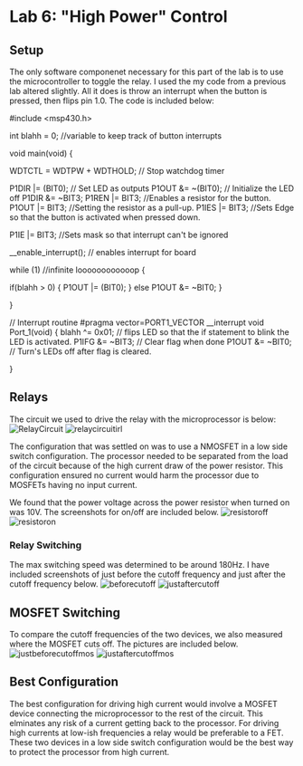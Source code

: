 # Lab 6: "High Power" Control

## Setup
The only software componenet necessary for this part of the lab is to use the microcontroller to toggle the relay.
I used the my code from a previous lab altered slightly. All it does is throw an interrupt when the button is pressed, then flips pin 1.0.
The code is included below:

#include <msp430.h> 

int blahh = 0; //variable to keep track of button interrupts

void main(void)
{

WDTCTL = WDTPW + WDTHOLD; // Stop watchdog timer


P1DIR |= (BIT0); // Set LED as outputs
P1OUT &= ~(BIT0); // Initialize the LED off
P1DIR &= ~BIT3;
P1REN |= BIT3; //Enables a resistor for the button.
P1OUT |= BIT3; //Setting the resistor as a pull-up.
P1IES |= BIT3; //Sets Edge so that the button is activated when pressed down.

P1IE |= BIT3; //Sets mask so that interrupt can't be ignored

__enable_interrupt(); // enables interrupt for board

while (1) //infinite loooooooooooop
{

if(blahh > 0)
{
P1OUT |= (BIT0);
}
else P1OUT &= ~BIT0;
}

}

// Interrupt routine
#pragma vector=PORT1_VECTOR
__interrupt void Port_1(void)
{
blahh ^= 0x01;  // flips LED so that the if statement to blink the LED is activated.
P1IFG &= ~BIT3; // Clear flag when done
P1OUT &= ~BIT0; // Turn's LEDs off after flag is cleared.

}

## Relays

The circuit we used to drive the relay with the microprocessor is below:
![RelayCircuit](https://raw.githubusercontent.com/RU09342/lab-6taking-control-over-your-embedded-life-lonnie-jake/master/High%20Power%20Control/pictures/relay%20circuit.jpg)
![relaycircuitirl](https://raw.githubusercontent.com/RU09342/lab-6taking-control-over-your-embedded-life-lonnie-jake/master/High%20Power%20Control/pictures/relay%20circuit%20irl.jpg)

The configuration that was settled on was to use a NMOSFET in a low side switch configuration. The processor needed to be separated from the load of the circuit because of the high current draw of the power resistor. This configuration ensured no current would harm the processor due to MOSFETs having no input current.

We found that the power voltage across the power resistor when turned on was 10V.
The screenshots for on/off are included below.
![resistoroff](https://raw.githubusercontent.com/RU09342/lab-6taking-control-over-your-embedded-life-lonnie-jake/master/High%20Power%20Control/pictures/power%20resistor%20voltage%20off.jpg)
![resistoron](https://raw.githubusercontent.com/RU09342/lab-6taking-control-over-your-embedded-life-lonnie-jake/master/High%20Power%20Control/pictures/power%20resisotr%20voltage%20on.jpg)

### Relay Switching
The max switching speed was determined to be around 180Hz. I have included screenshots of just before the cutoff frequency and just after the cutoff frequency below.
![beforecutoff](https://raw.githubusercontent.com/RU09342/lab-6taking-control-over-your-embedded-life-lonnie-jake/master/High%20Power%20Control/pictures/relax%20at%20just%20about%20cutoff%20frequency.jpg)
![justaftercutoff](https://raw.githubusercontent.com/RU09342/lab-6taking-control-over-your-embedded-life-lonnie-jake/master/High%20Power%20Control/pictures/relay%20post%20cutoff%20frequency.jpg)

## MOSFET Switching
To compare the cutoff frequencies of the two devices, we also measured where the MOSFET cuts off. The pictures are included below.
![justbeforecutoffmos](https://raw.githubusercontent.com/RU09342/lab-6taking-control-over-your-embedded-life-lonnie-jake/master/High%20Power%20Control/pictures/mosfet%20at%20just%20about%20cutoff.jpg)
![justaftercutoffmos](https://raw.githubusercontent.com/RU09342/lab-6taking-control-over-your-embedded-life-lonnie-jake/master/High%20Power%20Control/pictures/mosfet%20after%20cutoff.jpg)

## Best Configuration
The best configuration for driving high current would involve a MOSFET device connecting the microprocessor to the rest of the circuit. This elminates any risk of a current getting back to the processor. For driving high currents at low-ish frequencies a relay would be preferable to a FET. These two devices in a low side switch configuration would be the best way to protect the processor from high current.

